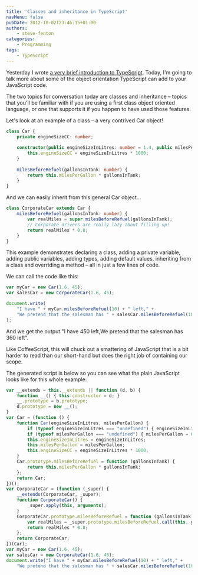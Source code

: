 ```yaml
---
title: 'Classes and inheritance in TypeScript'
navMenu: false
pubDate: 2012-10-02T23:46:15+01:00
authors:
    - steve-fenton
categories:
    - Programming
tags:
    - TypeScript
---
```


Yesterday I wrote [a very brief introduction to TypeScript](/blog/2012/10/typescript-adds-static-typing-to-javascript/). Today, I'm going to talk more about some of the object orientation TypeScript can add to your JavaScript code.

The two topics for conversation today are classes and inheritance – topics that you'll be familiar with if you are using a first class object oriented language, or one that supports it if you happen to have used those features.

Let's look at an example of a class – a very contrived Car object!

```typescript
class Car {
    private engineSizeCC: number;
    
    constructor(public engineSizeInLitres: number = 1.4, public milesPerGallon: number = 65) {
        this.engineSizeCC = engineSizeInLitres * 1000;
    }
    
    milesBeforeRefuel(gallonsInTank: number) {
        return this.milesPerGallon * gallonsInTank;
    }
}
```

And we can easily inherit from this general Car object…

```typescript
class CorporateCar extends Car {
    milesBeforeRefuel(gallonsInTank: number) {
        var realMiles = super.milesBeforeRefuel(gallonsInTank);
        // Corporate drivers are really lazy about filling up!
        return realMiles * 0.8;
    }
}
```

This example demonstrates declaring a class, adding a private variable, adding public variables, adding types, adding default values, inheriting from a class and overriding a method – all in just a few lines of code.

We can call the code like this:

```typescript
var myCar = new Car(1.6, 45);
var salesCar = new CorporateCar(1.6, 45);

document.write(
    "I have " + myCar.milesBeforeRefuel(10) + " left," +
    "We pretend that the salesman has " + salesCar.milesBeforeRefuel(10) + " left."
);
```

And we get the output "I have 450 left,We pretend that the salesman has 360 left".

Like CoffeeScript, this will chuck out a smattering of JavaScript that is a bit harder to read than our short-hand but does the right job of containing our scope.

The generated script is below so you can see what the plain JavaScript looks like for this whole example:

```javascript
var __extends = this.__extends || function (d, b) {
    function __() { this.constructor = d; }
    __.prototype = b.prototype;
    d.prototype = new __();
}
var Car = (function () {
    function Car(engineSizeInLitres, milesPerGallon) {
        if (typeof engineSizeInLitres === "undefined") { engineSizeInLitres = 1.4; }
        if (typeof milesPerGallon === "undefined") { milesPerGallon = 65; }
        this.engineSizeInLitres = engineSizeInLitres;
        this.milesPerGallon = milesPerGallon;
        this.engineSizeCC = engineSizeInLitres * 1000;
    }
    Car.prototype.milesBeforeRefuel = function (gallonsInTank) {
        return this.milesPerGallon * gallonsInTank;
    };
    return Car;
})();
var CorporateCar = (function (_super) {
    __extends(CorporateCar, _super);
    function CorporateCar() {
        _super.apply(this, arguments);
    }
    CorporateCar.prototype.milesBeforeRefuel = function (gallonsInTank) {
        var realMiles = _super.prototype.milesBeforeRefuel.call(this, gallonsInTank);
        return realMiles * 0.8;
    };
    return CorporateCar;
})(Car);
var myCar = new Car(1.6, 45);
var salesCar = new CorporateCar(1.6, 45);
document.write("I have " + myCar.milesBeforeRefuel(10) + " left," +
    "We pretend that the salesman has " + salesCar.milesBeforeRefuel(10) + " left.");
```
